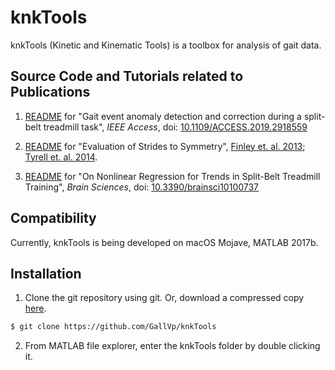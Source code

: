 # knkTools

knkTools (Kinetic and Kinematic Tools) is a toolbox for analysis of gait data.

## Source Code and Tutorials related to Publications

1. [README](https://github.com/GallVp/knktools/tree/master/algorithms/daca) for "Gait event anomaly detection and correction during a split-belt treadmill task", *IEEE Access*, doi: [10.1109/ACCESS.2019.2918559](https://doi.org/10.1109/ACCESS.2019.2918559)

2. [README](https://github.com/GallVp/knktools/tree/master/algorithms/stepSymmetryMethods) for "Evaluation of Strides to Symmetry", [Finley et. al. 2013](https://doi.org/10.1152/jn.00513.2013); [Tyrell et. al. 2014](https://doi.org/10.1152/jn.00486.2013).

3. [README](https://github.com/GallVp/knktools/tree/master/exponentialModels) for "On Nonlinear Regression for Trends in Split-Belt Treadmill Training", *Brain Sciences*, doi: [10.3390/brainsci10100737](https://doi.org/10.3390/brainsci10100737)

## Compatibility

Currently, knkTools is being developed on macOS Mojave, MATLAB 2017b.

## Installation

1. Clone the git repository using git. Or, download a compressed copy [here](https://codeload.github.com/GallVp/knkTools/zip/master).

```bash
$ git clone https://github.com/GallVp/knkTools
```

2. From MATLAB file explorer, enter the knkTools folder by double clicking it.